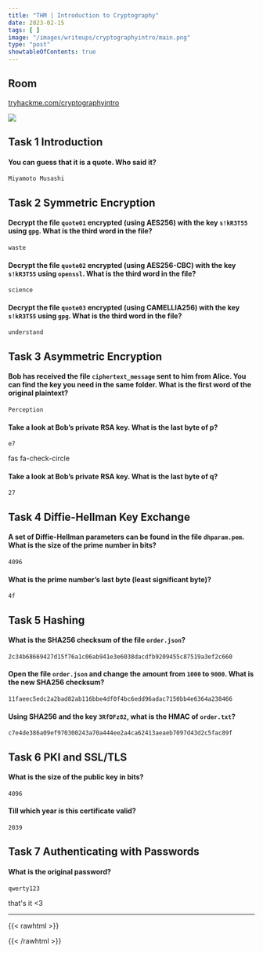 ```yaml
---
title: "THM | Introduction to Cryptography"
date: 2023-02-15
tags: [ ]
image: "/images/writeups/cryptographyintro/main.png"
type: "post"
showtableOfContents: true
---
```


## Room 
[tryhackme.com/cryptographyintro](https://tryhackme.com/room/cryptographyintro)

![](https://github.com/mansoorbarri/website/blob/main/images/write-ups/cryptographyintro/main.png?raw=true)

## Task 1 Introduction
#### You can guess that it is a quote. Who said it?
```
Miyamoto Musashi
```

## Task 2 Symmetric Encryption
#### Decrypt the file `quote01` encrypted (using AES256) with the key `s!kR3T55` using `gpg`. What is the third word in the file?
```
waste
```

#### Decrypt the file `quote02` encrypted (using AES256-CBC) with the key `s!kR3T55` using `openssl`. What is the third word in the file?
```
science
```

#### Decrypt the file `quote03` encrypted (using CAMELLIA256) with the key `s!kR3T55` using `gpg`. What is the third word in the file?
```
understand
```
## Task 3 Asymmetric Encryption
#### Bob has received the file `ciphertext_message` sent to him from Alice. You can find the key you need in the same folder. What is the first word of the original plaintext?
```
Perception
```
#### Take a look at Bob’s private RSA key. What is the last byte of p?
```
e7
```
fas fa-check-circle

#### Take a look at Bob’s private RSA key. What is the last byte of q?
```
27
```

## Task 4 Diffie-Hellman Key Exchange
#### A set of Diffie-Hellman parameters can be found in the file `dhparam.pem`. What is the size of the prime number in bits?
```
4096
```

#### What is the prime number’s last byte (least significant byte)?
```
4f
```

## Task 5 Hashing
#### What is the SHA256 checksum of the file `order.json`?
```
2c34b68669427d15f76a1c06ab941e3e6038dacdfb9209455c87519a3ef2c660
```

#### Open the file `order.json` and change the amount from `1000` to `9000`. What is the new SHA256 checksum?
```
11faeec5edc2a2bad82ab116bbe4df0f4bc6edd96adac7150bb4e6364a238466
```

#### Using SHA256 and the key `3RfDFz82`, what is the HMAC of `order.txt`?
```
c7e4de386a09ef970300243a70a444ee2a4ca62413aeaeb7097d43d2c5fac89f
```

## Task 6 PKI and SSL/TLS
#### What is the size of the public key in bits?
```
4096
```

#### Till which year is this certificate valid?
```
2039
```

## Task 7 Authenticating with Passwords
#### What is the original password?
```
qwerty123
```

that's it <3

---

{{< rawhtml >}} 
<script src="https://utteranc.es/client.js"
        repo="mansoorbarri/website"
        issue-term="title"
        theme="github-dark"
        crossorigin="anonymous"
        async>
</script>
{{< /rawhtml >}}
